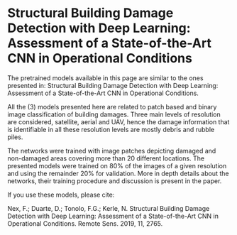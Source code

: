 # Structural Building Damage Detection with Deep Learning: Assessment of a State-of-the-Art CNN in Operational Conditions


The pretrained models available in this page are similar to the ones presented in: Structural Building Damage Detection with Deep Learning: Assessment of a State-of-the-Art CNN in Operational Conditions. 

All the (3) models presented here are related to patch based and binary image classification of building damages. Three main levels of resolution are considered, satellite, aerial and UAV, hence the damage information that is identifiable in all these resolution levels are mostly debris and rubble piles.

The networks were trained with image patches depicting damaged and non-damaged areas covering more than 20 different locations. The presented models were trained on 80% of the images of a given resolution and using the remainder 20% for validation. More in depth details about the networks, their training procedure and discussion is present in the paper.

If you use these models, please cite: 

Nex, F.; Duarte, D.; Tonolo, F.G.; Kerle, N. Structural Building Damage Detection with Deep Learning: Assessment of a State-of-the-Art CNN in Operational Conditions. Remote Sens. 2019, 11, 2765. 


